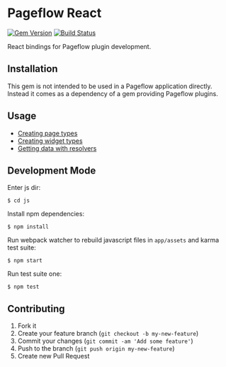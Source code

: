 # Pageflow React

[![Gem Version](https://badge.fury.io/rb/pageflow-react.svg)](http://badge.fury.io/rb/pageflow-react)
[![Build Status](https://travis-ci.org/codevise/pageflow-react.svg?branch=master)](https://travis-ci.org/codevise/pageflow-react)

React bindings for Pageflow plugin development.

## Installation

This gem is not intended to be used in a Pageflow application
directly. Instead it comes as a dependency of a gem providing Pageflow
plugins.

## Usage

* [Creating page types](/docs/guides/creating_page_types.md)
* [Creating widget types](/docs/guides/creating_widget_types.md)
* [Getting data with resolvers](/docs/guides/getting_data_with_resolvers.md)

## Development Mode

Enter js dir:

    $ cd js

Install npm dependencies:

    $ npm install

Run webpack watcher to rebuild javascript files in `app/assets` and
karma test suite:

    $ npm start

Run test suite one:

    $ npm test

## Contributing

1. Fork it
2. Create your feature branch (`git checkout -b my-new-feature`)
3. Commit your changes (`git commit -am 'Add some feature'`)
4. Push to the branch (`git push origin my-new-feature`)
5. Create new Pull Request
